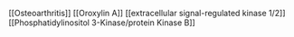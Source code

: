 [[Osteoarthritis]]
[[Oroxylin A]]
[[extracellular signal-regulated kinase 1/2]]
[[Phosphatidylinositol 3-Kinase/protein Kinase B]]

